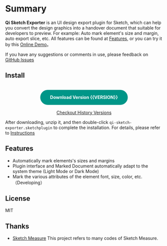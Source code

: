 # Summary

**Qi Sketch Exporter** is an UI design export plugin for Sketch, which can help you convert the design graphics into a handover document that suitable for developers to preview. For example: Auto mark element's size and margin, auto export slice, etc. All features can be found at [Features](#Features), or you can try it by this <a href="preview/index.html">Online Demo</a>。

<Note label="Tips">

If you have any suggestions or comments in use, please feedback on [GitHub Issues](https://github.com/qiqi-1996/qi-sketch-exporter/issues)

</Note>

## Install

<center>
    <a :href="`https://qiqi-1996.github.io/qi-sketch-exporter/releases/qi-sketch-exporter.${VERSION}.zip`" class="download">Download Version {{VERSION}}</a>
    <br>
    <a href="https://github.com/qiqi-1996/qi-sketch-exporter/releases">Checkout History Versions</a>
</center>

After downloading, unzip it, and then double-click `qi-sketch-exporter.sketchplugin` to complete the installation. For details, please refer to [Instructions](usage.md)

<style>
.download {
    background: #009688;
    text-align: center;
    color: #FFF;
    font-weight: bolder;
    display: inline-block;
    padding: 0px 32px;
    margin: 16px 0px;
    line-height: 48px;
    border-radius: 48px;
}
.download:hover {
    text-decoration: none !important;
}
</style>

## Features

* Automatically mark elements's sizes and margins
* Plugin interface and Marked Document automatically adapt to the system theme (Light Mode or Dark Mode)
* Mark the various attributes of the element font, size, color, etc.（Developing）

## License

MIT

## Thanks

* [Sketch Measure](https://github.com/utom/sketch-measure) This project refers to many codes of Sketch Measure.